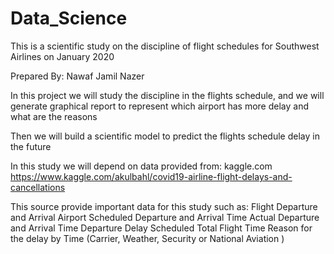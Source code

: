 # Data_Science

This is a scientific study on the discipline of flight schedules for Southwest Airlines on January 2020

Prepared By: Nawaf Jamil Nazer


In this project we will study the discipline in the flights schedule, and we will generate graphical report to represent which airport has more delay and what are the reasons 

Then we will build a scientific model to predict the flights schedule delay in the future

In this study we will depend on data provided from: kaggle.com
https://www.kaggle.com/akulbahl/covid19-airline-flight-delays-and-cancellations

This source provide important data for this study such as:
Flight Departure and Arrival Airport
Scheduled Departure and Arrival Time
Actual Departure and Arrival Time
Departure Delay
Scheduled Total Flight Time
Reason for the delay by Time (Carrier, Weather, Security or National Aviation )